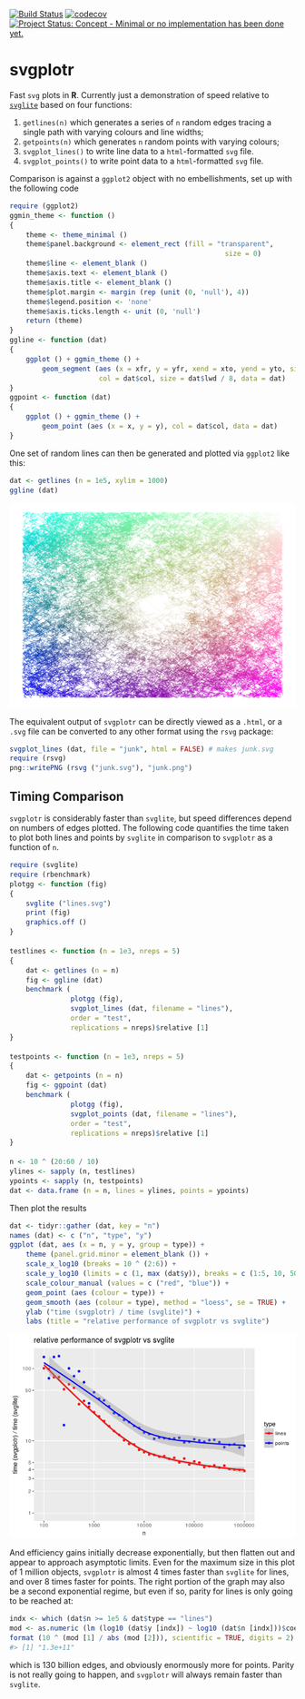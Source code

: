 <!-- README.md is generated from README.Rmd. Please edit that file -->
[![Build Status](https://travis-ci.org/hypertidy/svgplotr.svg)](https://travis-ci.org/hypertidy/svgplotr) [![codecov](https://codecov.io/gh/hypertidy/svgplotr/branch/master/graph/badge.svg)](https://codecov.io/gh/hypertidy/svgplotr) [![Project Status: Concept - Minimal or no implementation has been done yet.](http://www.repostatus.org/badges/0.1.0/concept.svg)](http://www.repostatus.org/#concept)

svgplotr
========

Fast `svg` plots in **R**. Currently just a demonstration of speed relative to [`svglite`](https://github.com/r-lib/svglite) based on four functions:

1.  `getlines(n)` which generates a series of `n` random edges tracing a single path with varying colours and line widths;
2.  `getpoints(n)` which generates `n` random points with varying colours;
3.  `svgplot_lines()` to write line data to a `html`-formatted `svg` file.
4.  `svgplot_points()` to write point data to a `html`-formatted `svg` file.

Comparison is against a `ggplot2` object with no embellishments, set up with the following code

``` r
require (ggplot2)
ggmin_theme <- function ()
{
    theme <- theme_minimal ()
    theme$panel.background <- element_rect (fill = "transparent",
                                                     size = 0)
    theme$line <- element_blank ()
    theme$axis.text <- element_blank ()
    theme$axis.title <- element_blank ()
    theme$plot.margin <- margin (rep (unit (0, 'null'), 4))
    theme$legend.position <- 'none'
    theme$axis.ticks.length <- unit (0, 'null')
    return (theme)
}
ggline <- function (dat)
{
    ggplot () + ggmin_theme () +
        geom_segment (aes (x = xfr, y = yfr, xend = xto, yend = yto, size = lwd),
                      col = dat$col, size = dat$lwd / 8, data = dat)
}
ggpoint <- function (dat)
{
    ggplot () + ggmin_theme () +
        geom_point (aes (x = x, y = y), col = dat$col, data = dat)
}
```

One set of random lines can then be generated and plotted via `ggplot2` like this:

``` r
dat <- getlines (n = 1e5, xylim = 1000)
ggline (dat)
```

![](README-fig-1.png)

The equivalent output of `svgplotr` can be directly viewed as a `.html`, or a `.svg` file can be converted to any other format using the `rsvg` package:

``` r
svgplot_lines (dat, file = "junk", html = FALSE) # makes junk.svg
require (rsvg)
png::writePNG (rsvg ("junk.svg"), "junk.png")
```

Timing Comparison
-----------------

`svgplotr` is considerably faster than `svglite`, but speed differences depend on numbers of edges plotted. The following code quantifies the time taken to plot both lines and points by `svglite` in comparison to `svgplotr` as a function of `n`.

``` r
require (svglite)
require (rbenchmark)
plotgg <- function (fig)
{
    svglite ("lines.svg")
    print (fig)
    graphics.off ()
}

testlines <- function (n = 1e3, nreps = 5)
{
    dat <- getlines (n = n)
    fig <- ggline (dat)
    benchmark (
               plotgg (fig),
               svgplot_lines (dat, filename = "lines"),
               order = "test",
               replications = nreps)$relative [1]
}

testpoints <- function (n = 1e3, nreps = 5)
{
    dat <- getpoints (n = n)
    fig <- ggpoint (dat)
    benchmark (
               plotgg (fig),
               svgplot_points (dat, filename = "lines"),
               order = "test",
               replications = nreps)$relative [1]
}

n <- 10 ^ (20:60 / 10)
ylines <- sapply (n, testlines)
ypoints <- sapply (n, testpoints)
dat <- data.frame (n = n, lines = ylines, points = ypoints)
```

Then plot the results

``` r
dat <- tidyr::gather (dat, key = "n")
names (dat) <- c ("n", "type", "y")
ggplot (dat, aes (x = n, y = y, group = type)) +
    theme (panel.grid.minor = element_blank ()) +
    scale_x_log10 (breaks = 10 ^ (2:6)) +
    scale_y_log10 (limits = c (1, max (dat$y)), breaks = c (1:5, 10, 50, 100)) +
    scale_colour_manual (values = c ("red", "blue")) +
    geom_point (aes (colour = type)) +
    geom_smooth (aes (colour = type), method = "loess", se = TRUE) +
    ylab ("time (svgplotr) / time (svglite)") +
    labs (title = "relative performance of svgplotr vs svglite")
```

![](README-plot-timings-1.png)

And efficiency gains initially decrease exponentially, but then flatten out and appear to approach asymptotic limits. Even for the maximum size in this plot of 1 million objects, `svgplotr` is almost 4 times faster than `svglite` for lines, and over 8 times faster for points. The right portion of the graph may also be a second exponential regime, but even if so, parity for lines is only going to be reached at:

``` r
indx <- which (dat$n >= 1e5 & dat$type == "lines")
mod <- as.numeric (lm (log10 (dat$y [indx]) ~ log10 (dat$n [indx]))$coefficients)
format (10 ^ (mod [1] / abs (mod [2])), scientific = TRUE, digits = 2)
#> [1] "1.3e+11"
```

which is 130 billion edges, and obviously enormously more for points. Parity is not really going to happen, and `svgplotr` will always remain faster than `svglite`.

